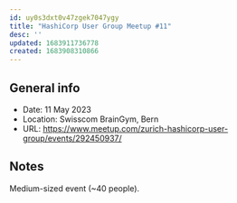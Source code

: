 ```yaml
---
id: uy0s3dxt0v47zgek7047ygy
title: "HashiCorp User Group Meetup #11"
desc: ''
updated: 1683911736778
created: 1683908310866
---
```


## General info

- Date: 11 May 2023
- Location: Swisscom BrainGym, Bern
- URL: https://www.meetup.com/zurich-hashicorp-user-group/events/292450937/

## Notes

Medium-sized event (~40 people).
